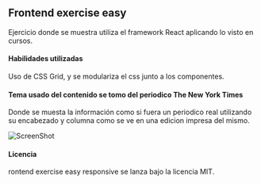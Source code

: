 ## Frontend exercise easy

Ejercicio donde se muestra utiliza el framework React aplicando lo visto en cursos.

#### Habilidades utilizadas

Uso de CSS Grid, y se modulariza el css junto a los componentes.

#### Tema usado del contenido se tomo del periodico The New York Times

Donde se muesta la información como si fuera un periodico real utilizando su encabezado y columna como se ve en una edicion impresa del mismo.

![ScreenShot](<img src="../src/img/Pantallazo del ejercicio.png" width="400" height="700" />)

#### Licencia

rontend exercise easy responsive se lanza bajo la licencia MIT.
